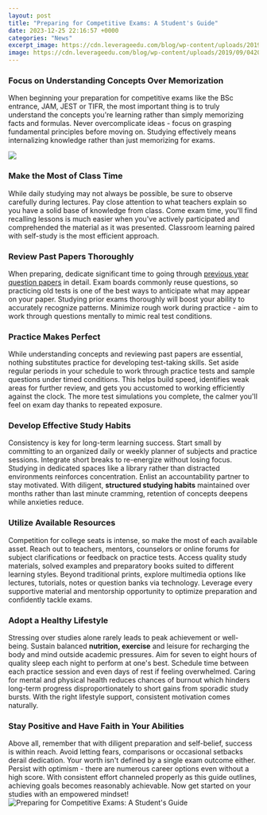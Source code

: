 ```yaml
---
layout: post
title: "Preparing for Competitive Exams: A Student's Guide"
date: 2023-12-25 22:16:57 +0000
categories: "News"
excerpt_image: https://cdn.leverageedu.com/blog/wp-content/uploads/2019/09/04201300/How-to-Prepare-for-Competitive-Exams-1.png
image: https://cdn.leverageedu.com/blog/wp-content/uploads/2019/09/04201300/How-to-Prepare-for-Competitive-Exams-1.png
---
```


### Focus on Understanding Concepts Over Memorization
When beginning your preparation for competitive exams like the BSc entrance, JAM, JEST or TIFR, the most important thing is to truly understand the concepts you're learning rather than simply memorizing facts and formulas. Never overcomplicate ideas - focus on grasping fundamental principles before moving on. Studying effectively means internalizing knowledge rather than just memorizing for exams.  

![](https://exambazaar-2020.s3.amazonaws.com/398034d35b259fe016f1e7fa00c2031a.jpg)
### Make the Most of Class Time 
While daily studying may not always be possible, be sure to observe carefully during lectures. Pay close attention to what teachers explain so you have a solid base of knowledge from class. Come exam time, you'll find recalling lessons is much easier when you've actively participated and comprehended the material as it was presented. Classroom learning paired with self-study is the most efficient approach.
### Review Past Papers Thoroughly
When preparing, dedicate significant time to going through [previous year question papers](https://yt.io.vn/collection/acuff) in detail. Exam boards commonly reuse questions, so practicing old tests is one of the best ways to anticipate what may appear on your paper. Studying prior exams thoroughly will boost your ability to accurately recognize patterns. Minimize rough work during practice - aim to work through questions mentally to mimic real test conditions.
### Practice Makes Perfect
While understanding concepts and reviewing past papers are essential, nothing substitutes practice for developing test-taking skills. Set aside regular periods in your schedule to work through practice tests and sample questions under timed conditions. This helps build speed, identifies weak areas for further review, and gets you accustomed to working efficiently against the clock. The more test simulations you complete, the calmer you'll feel on exam day thanks to repeated exposure. 
### Develop Effective Study Habits
Consistency is key for long-term learning success. Start small by committing to an organized daily or weekly planner of subjects and practice sessions. Integrate short breaks to re-energize without losing focus. Studying in dedicated spaces like a library rather than distracted environments reinforces concentration. Enlist an accountability partner to stay motivated. With diligent, **structured studying habits** maintained over months rather than last minute cramming, retention of concepts deepens while anxieties reduce. 
### Utilize Available Resources 
Competition for college seats is intense, so make the most of each available asset. Reach out to teachers, mentors, counselors or online forums for subject clarifications or feedback on practice tests. Access quality study materials, solved examples and preparatory books suited to different learning styles. Beyond traditional prints, explore multimedia options like lectures, tutorials, notes or question banks via technology. Leverage every supportive material and mentorship opportunity to optimize preparation and confidently tackle exams.
### Adopt a Healthy Lifestyle  
Stressing over studies alone rarely leads to peak achievement or well-being. Sustain balanced **nutrition, exercise** and leisure for recharging the body and mind outside academic pressures. Aim for seven to eight hours of quality sleep each night to perform at one's best. Schedule time between each practice session and even days of rest if feeling overwhelmed. Caring for mental and physical health reduces chances of burnout which hinders long-term progress disproportionately to short gains from sporadic study bursts. With the right lifestyle support, consistent motivation comes naturally.
### Stay Positive and Have Faith in Your Abilities
Above all, remember that with diligent preparation and self-belief, success is within reach. Avoid letting fears, comparisons or occasional setbacks derail dedication. Your worth isn't defined by a single exam outcome either. Persist with optimism - there are numerous career options even without a high score. With consistent effort channeled properly as this guide outlines, achieving goals becomes reasonably achievable. Now get started on your studies with an empowered mindset!
![Preparing for Competitive Exams: A Student's Guide](https://cdn.leverageedu.com/blog/wp-content/uploads/2019/09/04201300/How-to-Prepare-for-Competitive-Exams-1.png)